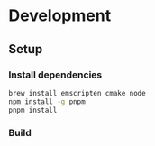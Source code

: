 # Development
## Setup
### Install dependencies
```zsh
brew install emscripten cmake node
npm install -g pnpm
pnpm install
```
### Build
```zsh
```
